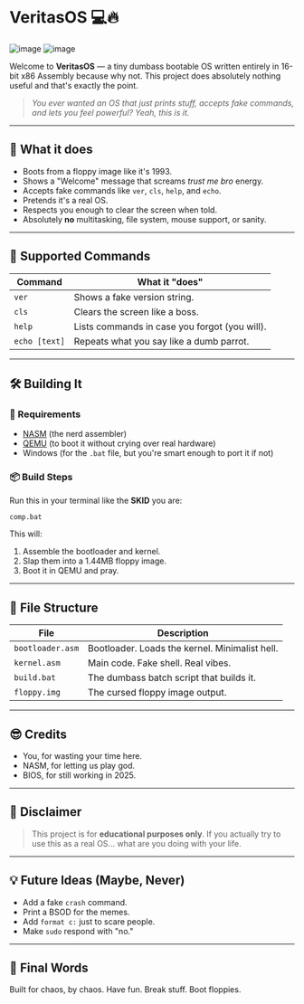 # VeritasOS 💻🔥

![image](https://github.com/user-attachments/assets/a32d294b-ad01-4c6b-852d-5e4199c15d76) ![image](https://github.com/user-attachments/assets/528cde20-bd7f-4c44-8e16-348bb9952875)


Welcome to **VeritasOS** — a tiny dumbass bootable OS written entirely in 16-bit x86 Assembly because why not. This project does absolutely nothing useful and that's exactly the point.

> *You ever wanted an OS that just prints stuff, accepts fake commands, and lets you feel powerful? Yeah, this is it.*

---

## 🧠 What it does

- Boots from a floppy image like it's 1993.
- Shows a "Welcome" message that screams *trust me bro* energy.
- Accepts fake commands like `ver`, `cls`, `help`, and `echo`.
- Pretends it's a real OS.
- Respects you enough to clear the screen when told.
- Absolutely **no** multitasking, file system, mouse support, or sanity.

---

## 💬 Supported Commands

| Command | What it "does" |
|--------|----------------|
| `ver`  | Shows a fake version string. |
| `cls`  | Clears the screen like a boss. |
| `help` | Lists commands in case you forgot (you will). |
| `echo [text]` | Repeats what you say like a dumb parrot. |

---

## 🛠️ Building It

### 🔧 Requirements

- [NASM](https://www.nasm.us/) (the nerd assembler)
- [QEMU](https://www.qemu.org/) (to boot it without crying over real hardware)
- Windows (for the `.bat` file, but you're smart enough to port it if not)

### 📦 Build Steps

Run this in your terminal like the **SKID** you are:

```bash
comp.bat
````

This will:

1. Assemble the bootloader and kernel.
2. Slap them into a 1.44MB floppy image.
3. Boot it in QEMU and pray.

---

## 🧾 File Structure

| File             | Description                                    |
| ---------------- | ---------------------------------------------- |
| `bootloader.asm` | Bootloader. Loads the kernel. Minimalist hell. |
| `kernel.asm`     | Main code. Fake shell. Real vibes.             |
| `build.bat`      | The dumbass batch script that builds it.       |
| `floppy.img`     | The cursed floppy image output.                |

---

## 😎 Credits

* You, for wasting your time here.
* NASM, for letting us play god.
* BIOS, for still working in 2025.

---

## 🧨 Disclaimer

> This project is for **educational purposes only**. If you actually try to use this as a real OS... what are you doing with your life.

---

## 💡 Future Ideas (Maybe, Never)

* Add a fake `crash` command.
* Print a BSOD for the memes.
* Add `format c:` just to scare people.
* Make `sudo` respond with "no."

---

## 🖕 Final Words

Built for chaos, by chaos.
Have fun. Break stuff. Boot floppies.
